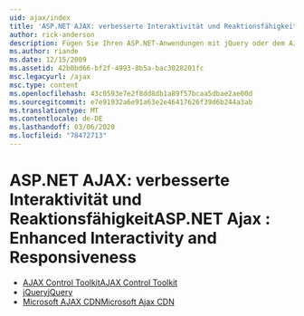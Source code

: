 ```yaml
---
uid: ajax/index
title: 'ASP.NET AJAX: verbesserte Interaktivität und Reaktionsfähigkeit | Microsoft-Dokumentation'
author: rick-anderson
description: Fügen Sie Ihren ASP.NET-Anwendungen mit jQuery oder dem AJAX Control Toolkit AJAX-Funktionalität hinzu. Verbessern Sie die Leistung Ihrer AJAX-Anwendungen mit der Micro...
ms.author: riande
ms.date: 12/15/2009
ms.assetid: 42b0bd66-bf2f-4993-8b5a-bac3028201fc
msc.legacyurl: /ajax
msc.type: content
ms.openlocfilehash: 43c0593e7e2f8dd8db1a89f57bcaa5dbae2ae00d
ms.sourcegitcommit: e7e91932a6e91a63e2e46417626f39d6b244a3ab
ms.translationtype: MT
ms.contentlocale: de-DE
ms.lasthandoff: 03/06/2020
ms.locfileid: "78472713"
---
```

# <a name="aspnet-ajax--enhanced-interactivity-and-responsiveness"></a><span data-ttu-id="aa1ba-104">ASP.NET AJAX: verbesserte Interaktivität und Reaktionsfähigkeit</span><span class="sxs-lookup"><span data-stu-id="aa1ba-104">ASP.NET Ajax : Enhanced Interactivity and Responsiveness</span></span>

- [<span data-ttu-id="aa1ba-105">AJAX Control Toolkit</span><span class="sxs-lookup"><span data-stu-id="aa1ba-105">AJAX Control Toolkit</span></span>](https://go.devexpress.com/AjaxControlToolkit_ASP_Resources_ASP_AJAX_Index.aspx)
- [<span data-ttu-id="aa1ba-106">jQuery</span><span class="sxs-lookup"><span data-stu-id="aa1ba-106">jQuery</span></span>](http://jquery.com/)
- [<span data-ttu-id="aa1ba-107">Microsoft AJAX CDN</span><span class="sxs-lookup"><span data-stu-id="aa1ba-107">Microsoft Ajax CDN</span></span>](cdn/overview.md)
